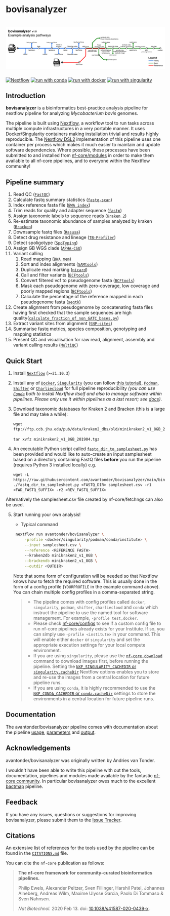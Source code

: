 # bovisanalyzer

# ![avantonder/bovisanalyzer](assets/bovis_analyzer_metromap.png) 

[![Nextflow](https://img.shields.io/badge/nextflow%20DSL2-%E2%89%A521.10.3-23aa62.svg?labelColor=000000)](https://www.nextflow.io/)
[![run with conda](http://img.shields.io/badge/run%20with-conda-3EB049?labelColor=000000&logo=anaconda)](https://docs.conda.io/en/latest/)
[![run with docker](https://img.shields.io/badge/run%20with-docker-0db7ed?labelColor=000000&logo=docker)](https://www.docker.com/)
[![run with singularity](https://img.shields.io/badge/run%20with-singularity-1d355c.svg?labelColor=000000)](https://sylabs.io/docs/)

## Introduction

**bovisanalyzer** is a bioinformatics best-practice analysis pipeline for nextflow pipeline for analyzing *Mycobacterium bovis* genomes. 

The pipeline is built using [Nextflow](https://www.nextflow.io), a workflow tool to run tasks across multiple compute infrastructures in a very portable manner. It uses Docker/Singularity containers making installation trivial and results highly reproducible. The [Nextflow DSL2](https://www.nextflow.io/docs/latest/dsl2.html) implementation of this pipeline uses one container per process which makes it much easier to maintain and update software dependencies. Where possible, these processes have been submitted to and installed from [nf-core/modules](https://github.com/nf-core/modules) in order to make them available to all nf-core pipelines, and to everyone within the Nextflow community!

## Pipeline summary

1. Read QC ([`FastQC`](https://www.bioinformatics.babraham.ac.uk/projects/fastqc/))
2. Calculate fastq summary statistics ([`fastq-scan`](https://github.com/rpetit3/fastq-scan))
3. Index reference fasta file ([`BWA index`](https://github.com/lh3/bwa))
4. Trim reads for quality and adapter sequence ([`fastp`](https://github.com/OpenGene/fastp))
5. Assign taxonomic labels to sequence reads ([`Kraken 2`](https://ccb.jhu.edu/software/kraken2/))
6. Re-estimate taxonomic abundance of samples analyzed by kraken ([`Bracken`](https://ccb.jhu.edu/software/bracken/))
7. Downsample fastq files ([`Rasusa`](https://github.com/mbhall88/rasusa))
8. Detect drug resistance and lineage ([`TB-Profiler`](https://github.com/jodyphelan/TBProfiler))
9. Detect spoligotype ([`SpoTyping`](https://github.com/xiaeryu/SpoTyping-v2.0))
10. Assign GB WGS clade ([`APHA-CSU`](https://github.com/APHA-CSU/btb-seq))
11. Variant calling
    1. Read mapping ([`BWA mem`](https://github.com/lh3/bwa))
    2. Sort and index alignments ([`SAMtools`](https://sourceforge.net/projects/samtools/files/samtools/))
    3. Duplicate read marking ([`picard`](https://broadinstitute.github.io/picard/))
    4. Call and filter variants ([`BCFtools`](http://samtools.github.io/bcftools/bcftools.html))
    5. Convert filtered vcf to pseudogenome fasta ([`BCFtools`](http://samtools.github.io/bcftools/bcftools.html))
    6. Mask each pseudogenome with zero-coverage, low coverage and poorly mapped regions ([`BCFtools`](http://samtools.github.io/bcftools/bcftools.html))
    7. Calculate the percentage of the reference mapped in each pseudogenome fasta ([`seqtk`](https://github.com/lh3/seqtk))
12. Create alignment from pseudogenome by concatenating fasta files having first checked that the sample sequences are high quality([`calculate_fraction_of_non_GATC_bases.py`](https://github.com/nf-core/bactmap/blob/dev/bin/))
13. Extract variant sites from alignment ([`SNP-sites`](https://github.com/sanger-pathogens/snp-sites))
14. Summarise fastq metrics, species composition, genotyping and mapping statistics
15. Present QC and visualisation for raw read, alignment, assembly and variant calling results ([`MultiQC`](http://multiqc.info/))

## Quick Start

1. Install [`Nextflow`](https://www.nextflow.io/docs/latest/getstarted.html#installation) (`>=21.10.3`)

2. Install any of [`Docker`](https://docs.docker.com/engine/installation/), [`Singularity`](https://www.sylabs.io/guides/3.0/user-guide/) (you can follow [this tutorial](https://singularity-tutorial.github.io/01-installation/)), [`Podman`](https://podman.io/), [`Shifter`](https://nersc.gitlab.io/development/shifter/how-to-use/) or [`Charliecloud`](https://hpc.github.io/charliecloud/) for full pipeline reproducibility _(you can use [`Conda`](https://conda.io/miniconda.html) both to install Nextflow itself and also to manage software within pipelines. Please only use it within pipelines as a last resort; see [docs](https://nf-co.re/usage/configuration#basic-configuration-profiles))_.

3. Download taxonomic databases for Kraken 2 and Bracken (this is a large file and may take a while):

   ```console
   wget ftp://ftp.ccb.jhu.edu/pub/data/kraken2_dbs/old/minikraken2_v1_8GB_201904.tgz

   tar xvfz minikraken2_v1_8GB_201904.tgz
   ```

4. An executable Python script called [`fastq_dir_to_samplesheet.py`](https://github.com/avantonder/bovisanalyzer/blob/main/bin/fastq_dir_to_samplesheet.py) has been provided and would like to auto-create an input samplesheet based on a directory containing FastQ files **before** you run the pipeline (requires Python 3 installed locally) e.g.

     ```console
     wget -L https://raw.githubusercontent.com/avantonder/bovisanalyzer/main/bin/fastq_dir_to_samplesheet.py
     ./fastq_dir_to_samplesheet.py <FASTQ_DIR> samplesheet.csv -r1 <FWD_FASTQ_SUFFIX> -r2 <REV_FASTQ_SUFFIX>

Alternatively the samplesheet.csv file created by nf-core/fetchngs can also be used.

5. Start running your own analysis!

   - Typical command

   ```bash
    nextflow run avantonder/bovisanalyzer \
        -profile <docker/singularity/podman/conda/institute> \
        --input samplesheet.csv \
        --reference <REFERENCE FASTA>
        --kraken2db minikraken2_v1_8GB \
        --brackendb minikraken2_v1_8GB \
        --outdir <OUTDIR>
    ```

   Note that some form of configuration will be needed so that Nextflow knows how to fetch the required software. This is usually done in the form of a config profile (`YOURPROFILE` in the example command above). You can chain multiple config profiles in a comma-separated string.

   > - The pipeline comes with config profiles called `docker`, `singularity`, `podman`, `shifter`, `charliecloud` and `conda` which instruct the pipeline to use the named tool for software management. For example, `-profile test,docker`.
   > - Please check [nf-core/configs](https://github.com/nf-core/configs#documentation) to see if a custom config file to run nf-core pipelines already exists for your Institute. If so, you can simply use `-profile <institute>` in your command. This will enable either `docker` or `singularity` and set the appropriate execution settings for your local compute environment.
   > - If you are using `singularity`, please use the [`nf-core download`](https://nf-co.re/tools/#downloading-pipelines-for-offline-use) command to download images first, before running the pipeline. Setting the [`NXF_SINGULARITY_CACHEDIR` or `singularity.cacheDir`](https://www.nextflow.io/docs/latest/singularity.html?#singularity-docker-hub) Nextflow options enables you to store and re-use the images from a central location for future pipeline runs.
   > - If you are using `conda`, it is highly recommended to use the [`NXF_CONDA_CACHEDIR` or `conda.cacheDir`](https://www.nextflow.io/docs/latest/conda.html) settings to store the environments in a central location for future pipeline runs.

## Documentation

The avantonder/bovisanalyzer pipeline comes with documentation about the pipeline [usage](https://nf-co.re/bovisanalyzer/usage), [parameters](https://nf-co.re/bovisanalyzer/parameters) and [output](https://nf-co.re/bovisanalyzer/output).

## Acknowledgements

avantonder/bovisanalyzer was originally written by Andries van Tonder.

I wouldn't have been able to write this pipeline with out the tools, documentation, pipelines and modules made available by the fantastic [nf-core community](https://nf-co.re/).  In particular bovisanalyzer owes much to the excellent [bactmap](https://nf-co.re/bactmap) pipeline.

## Feedback

If you have any issues, questions or suggestions for improving bovisanalyzer, please submit them to the [Issue Tracker](https://github.com/avantonder/bovisanalyzer/issues).

## Citations

An extensive list of references for the tools used by the pipeline can be found in the [`CITATIONS.md`](CITATIONS.md) file.

You can cite the `nf-core` publication as follows:

> **The nf-core framework for community-curated bioinformatics pipelines.**
>
> Philip Ewels, Alexander Peltzer, Sven Fillinger, Harshil Patel, Johannes Alneberg, Andreas Wilm, Maxime Ulysse Garcia, Paolo Di Tommaso & Sven Nahnsen.
>
> _Nat Biotechnol._ 2020 Feb 13. doi: [10.1038/s41587-020-0439-x](https://dx.doi.org/10.1038/s41587-020-0439-x).
